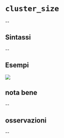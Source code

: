 # `cluster_size`

--

## Sintassi

--

## Esempi

![](/img/variabili/cluster_size/cluster_size1.png)

## nota bene

--

## osservazioni

--